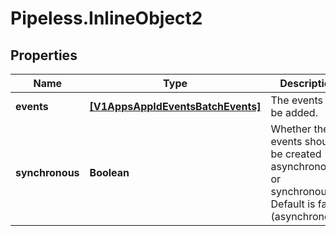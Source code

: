 # Pipeless.InlineObject2

## Properties

Name | Type | Description | Notes
------------ | ------------- | ------------- | -------------
**events** | [**[V1AppsAppIdEventsBatchEvents]**](V1AppsAppIdEventsBatchEvents.md) | The events to be added. | 
**synchronous** | **Boolean** | Whether the events should be created asynchronously or synchronously. Default is false (asynchronous) | [optional] [default to false]


